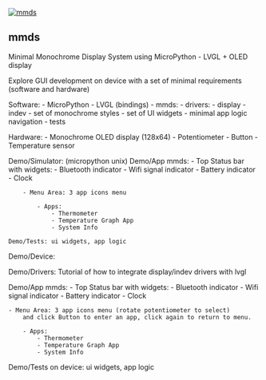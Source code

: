 [![mmds](https://github.com/Carglglz/mmds/actions/workflows/mmds_ci.yml/badge.svg)](https://github.com/Carglglz/mmds/actions/workflows/mmds_ci.yml)
## mmds


Minimal Monochrome Display System using MicroPython - LVGL + OLED display


Explore GUI development on device with a set of minimal requirements (software and hardware)

Software:
    - MicroPython 
    - LVGL (bindings)
    - mmds:
        - drivers:
            - display 
            - indev
        - set of monochrome styles 
        - set of UI widgets
        - minimal app logic navigation
        - tests

Hardware:
    - Monochrome OLED display (128x64)
    - Potentiometer 
    - Button 
    - Temperature sensor


Demo/Simulator: (micropython unix)
    Demo/App mmds:
        - Top Status bar with widgets:
            - Bluetooth indicator 
            - Wifi signal indicator
            - Battery indicator
            - Clock
        
        - Menu Area: 3 app icons menu 

            - Apps:
                - Thermometer 
                - Temperature Graph App
                - System Info

    Demo/Tests: ui widgets, app logic

Demo/Device: 

Demo/Drivers: Tutorial of how to integrate display/indev drivers with lvgl

Demo/App mmds:
    - Top Status bar with widgets:
        - Bluetooth indicator 
        - Wifi signal indicator
        - Battery indicator
        - Clock
    
    - Menu Area: 3 app icons menu (rotate potentiometer to select)
        and click Button to enter an app, click again to return to menu.

        - Apps:
            - Thermometer 
            - Temperature Graph App
            - System Info

    
Demo/Tests on device: ui widgets, app logic

